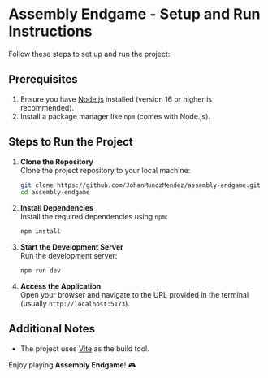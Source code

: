 # Assembly Endgame - Setup and Run Instructions

Follow these steps to set up and run the project:

## Prerequisites

1. Ensure you have [Node.js](https://nodejs.org/) installed (version 16 or higher is recommended).
2. Install a package manager like `npm` (comes with Node.js).

## Steps to Run the Project

1. **Clone the Repository**  
   Clone the project repository to your local machine:

   ```bash
   git clone https://github.com/JohanMunozMendez/assembly-endgame.git
   cd assembly-endgame
   ```

2. **Install Dependencies**  
   Install the required dependencies using `npm`:

   ```bash
   npm install
   ```

3. **Start the Development Server**  
   Run the development server:

   ```bash
   npm run dev
   ```

4. **Access the Application**  
   Open your browser and navigate to the URL provided in the terminal (usually `http://localhost:5173`).

## Additional Notes

- The project uses [Vite](https://vitejs.dev/) as the build tool.

Enjoy playing **Assembly Endgame**! 🎮
